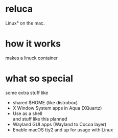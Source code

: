 # reluca
Linux³ on the mac.
# how it works
makes a linuck container
# what so special
some extra stuff like
- shared $HOME (like distrobox)
- X Window System apps in Aqua (XQuartz)
- Use as a shell
<br>and stuff like this planned
- Wayland GUI apps (Wayland to Cocoa layer)
- Enable macOS tty2 and up for usage with Linux
